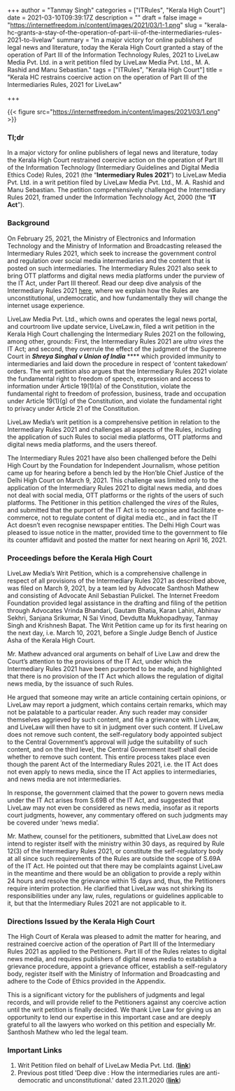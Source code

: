 +++
author = "Tanmay Singh"
categories = ["ITRules", "Kerala High Court"]
date = 2021-03-10T09:39:17Z
description = ""
draft = false
image = "https://internetfreedom.in/content/images/2021/03/1-1.png"
slug = "kerala-hc-grants-a-stay-of-the-operation-of-part-iii-of-the-intermediaries-rules-2021-to-livelaw"
summary = "In a major victory for online publishers of legal news and literature, today the Kerala High Court granted a stay of the operation of Part III of the Information Technology Rules, 2021 to LiveLaw Media Pvt. Ltd. in a writ petition filed by LiveLaw Media Pvt. Ltd., M. A. Rashid and Manu Sebastian."
tags = ["ITRules", "Kerala High Court"]
title = "Kerala HC restrains coercive action on the operation of Part III of the Intermediaries Rules, 2021 for LiveLaw"

+++


{{< figure src="https://internetfreedom.in/content/images/2021/03/1.png" >}}

### **Tl;dr**

In a major victory for online publishers of legal news and literature, today the Kerala High Court restrained coercive action on the operation of Part III of the Information Technology (Intermediary Guidelines and Digital Media Ethics Code) Rules, 2021 (the “**Intermediary Rules 2021**”) to LiveLaw Media Pvt. Ltd. in a writ petition filed by LiveLaw Media Pvt. Ltd., M. A. Rashid and Manu Sebastian. The petition comprehensively challenged the Intermediary Rules 2021, framed under the Information Technology Act, 2000 (the “**IT Act**”).

### **Background**

On February 25, 2021, the Ministry of Electronics and Information Technology and the Ministry of Information and Broadcasting released the Intermediary Rules 2021, which seek to increase the government control and regulation over social media intermediaries and the content that is posted on such intermediaries. The Intermediary Rules 2021 also seek to bring OTT platforms and digital news media platforms under the purview of the IT Act, under Part III thereof. Read  our deep dive analysis of the Intermediary Rules 2021 [here](https://internetfreedom.in/intermediaries-rules-2021/), where we explain how the Rules are unconstitutional, undemocratic, and how fundamentally they will change the internet usage experience.

LiveLaw Media Pvt. Ltd., which owns and operates the legal news portal, and courtroom live update service, LiveLaw.in, filed a writ petition in the Kerala High Court challenging the Intermediary Rules 2021 on the following, among other, grounds: First, the Intermediary Rules 2021 are _ultra vires_ the IT Act; and second, they overrule the effect of the judgment of the Supreme Court in _**Shreya Singhal v Union of India**_ **** which provided immunity to intermediaries and laid down the procedure in respect of ‘content takedown’ orders. The writ petition also argues that the Intermediary Rules 2021 violate the fundamental right to freedom of speech, expression and access to information under Article 19(1)(a) of the Constitution, violate the fundamental right to freedom of profession, business, trade and occupation under Article 19(1)(g) of the Constitution, and violate the fundamental right to privacy under Article 21 of the Constitution.

LiveLaw Media’s writ petition is a comprehensive petition in relation to the Intermediary Rules 2021 and challenges all aspects of the Rules, including the application of such Rules to social media platforms, OTT platforms and digital news media platforms, and the users thereof.

The Intermediary Rules 2021 have also been challenged before the Delhi High Court by the Foundation for Independent Journalism, whose petition came up for hearing before a bench led by the Hon’ble Chief Justice of the Delhi High Court on March 9, 2021. This challenge was limited only to the application of the Intermediary Rules 2021 to digital news media, and does not deal with social media, OTT platforms or the rights of the users of such platforms. The Petitioner in this petition challenged the _vires_ of the Rules, and submitted that the purport of the IT Act is to recognise and facilitate e-commerce, not to regulate content of digital media etc., and in fact the IT Act doesn’t even recognise newspaper entities. The Delhi High Court was pleased to issue notice in the matter, provided time to the government to file its counter affidavit and posted the matter for next hearing on April 16, 2021.

### **Proceedings before the Kerala High Court**

LiveLaw Media’s Writ Petition, which is a comprehensive challenge in respect of all provisions of the Intermediary Rules 2021 as described above, was filed on March 9, 2021, by a team led by Advocate Santhosh Mathew and consisting of Advocate Anil Sebastian Pulickel. The Internet Freedom Foundation provided legal assistance in the drafting and filing of the petition through Advocates Vrinda Bhandari, Gautam Bhatia, Karan Lahiri, Abhinav Sekhri, Sanjana Srikumar, N Sai Vinod, Devdutta Mukhopadhyay, Tanmay Singh and Krishnesh Bapat. The Writ Petition came up for its first hearing on the next day, i.e. March 10, 2021, before a Single Judge Bench of Justice Asha  of the Kerala High Court.

Mr. Mathew advanced oral arguments on behalf of Live Law and drew the Court’s attention to the provisions of the IT Act, under which the Intermediary Rules 2021 have been purported to be made, and highlighted that there is no provision of the IT Act which allows the regulation of digital news media, by the issuance of such Rules.

He argued that someone may write an article containing certain opinions, or LiveLaw may report a judgment, which contains certain remarks, which may not be palatable to a particular reader. Any such reader may consider themselves aggrieved by such content, and file a grievance with LiveLaw, and LiveLaw will then have to sit in judgment over such content. If LiveLaw does not remove such content, the self-regulatory body appointed subject to the Central Government’s approval will judge the suitability of such content, and on the third level, the Central Government itself shall decide whether to remove such content. This entire process takes place even though the parent Act of the Intermediary Rules 2021, i.e. the IT Act does not even apply to news media, since the IT Act applies to intermediaries, and news media are not intermediaries.

In response, the government claimed that the power to govern news media under the IT Act arises from S.69B of the IT Act, and suggested that LiveLaw may not even be considered as news media, insofar as it reports court judgments, however, any commentary offered on such judgments may be covered under ‘news media’.

Mr. Mathew, counsel for the petitioners, submitted that LiveLaw does not intend to register itself with the ministry within 30 days, as required by Rule 12(3) of the Intermediary Rules 2021, or constitute the self-regulatory body at all since such requirements of the Rules are outside the scope of S.69A of the IT Act. He pointed out that there may be complaints against LiveLaw in the meantime and there would be an obligation to provide a reply within 24 hours and resolve the grievance within 15 days and, thus, the Petitioners require interim protection. He clarified that LiveLaw was not shirking its responsibilities under any law, rules, regulations or guidelines applicable to it, but that the Intermediary Rules 2021 are not applicable to it.

### **Directions Issued by the Kerala High Court**

The High Court of Kerala was pleased to admit the matter for hearing, and restrained coercive action of the operation of Part III of the Intermediary Rules 2021 as applied to the Petitioners. Part III of the Rules relates to digital news media, and requires publishers of digital news media to establish a grievance procedure, appoint a grievance officer, establish a self-regulatory body, register itself with the Ministry of Information and Broadcasting and adhere to the Code of Ethics provided in the Appendix. 

This is a significant victory for the publishers of judgments and legal records, and will provide relief to the Petitioners against any coercive action until the writ petition is finally decided. We thank Live Law for giving us an opportunity to lend our expertise in this important case and are deeply grateful to all the lawyers who worked on this petition and especially Mr. Santhosh Mathew who led the legal team. 

### **Important Links**

1. Writ Petition filed on behalf of LiveLaw Media Pvt. Ltd. (**[link](https://drive.google.com/file/d/1JC5zUxX4jXn4OwWOpP_Zowp8YHaHCZsZ/view?usp=sharing)**)
2. Previous post titled 'Deep dive : How the intermediaries rules are anti-democratic and unconstitutional.' dated 23.11.2020 ([**link**](https://internetfreedom.in/intermediaries-rules-2021/))

